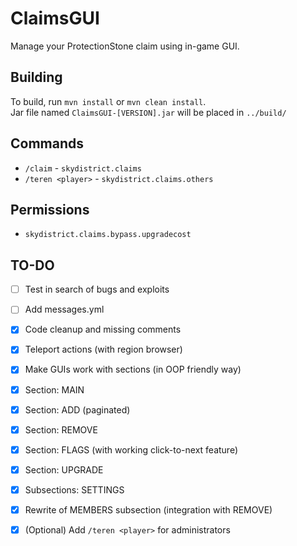 # ClaimsGUI
Manage your ProtectionStone claim using in-game GUI.

## Building
To build, run `mvn install` or `mvn clean install`.  
Jar file named `ClaimsGUI-[VERSION].jar` will be placed in `../build/`

## Commands
- `/claim` - `skydistrict.claims`
- `/teren <player>` - `skydistrict.claims.others`
## Permissions
- `skydistrict.claims.bypass.upgradecost`

## TO-DO
- [ ] Test in search of bugs and exploits
- [ ] Add messages.yml
- [x] Code cleanup and missing comments
- [x] Teleport actions (with region browser)
- [x] Make GUIs work with sections (in OOP friendly way)
- [x] Section: MAIN
- [x] Section: ADD (paginated)
- [x] Section: REMOVE
- [x] Section: FLAGS (with working click-to-next feature)
- [x] Section: UPGRADE
- [x] Subsections: SETTINGS
- [x] Rewrite of MEMBERS subsection (integration with REMOVE)
- [x] (Optional) Add `/teren <player>` for administrators

